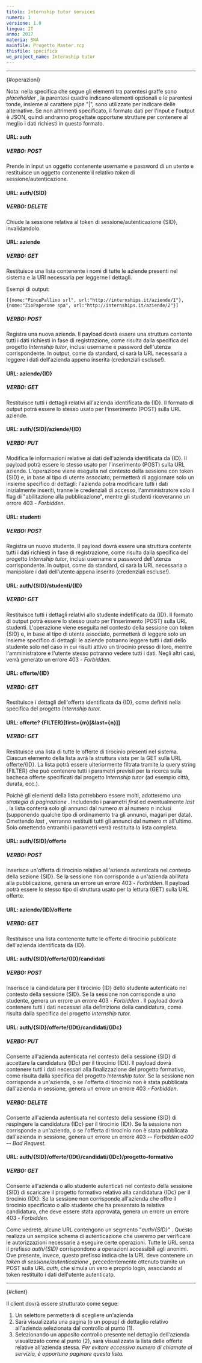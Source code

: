 ```yaml
---
titolo: Internship tutor services
numero: 1
versione: 1.0
lingua: IT
anno: 2017
materia: SWA
mainfile: Progetto_Master.rcp
thisfile: specifica
we_project_name: Internship tutor 
---
```


-------
{#operazioni}

Nota: nella specifica che segue gli elementi tra parentesi graffe
sono *placeholder* , la parentesi quadre indicano elementi opzionali e le
parentesi tonde, insieme al carattere *pipe* "\|", sono utilizzate per
indicare delle alternative. Se non altrimenti specificato, il formato dati per
l'input e l'output è JSON, quindi andranno progettate opportune strutture per contenere
al meglio i dati richiesti in questo formato.

#### URL: auth

##### VERBO: POST

Prende in input un oggetto contenente username e
password di un utente e restituisce un oggetto contenente il relativo *token*
di sessione/autenticazione.

#### URL: auth/\{SID\}

##### VERBO: DELETE

Chiude la sessione relativa al token di sessione/autenticazione
\{SID\}, invalidandolo.

#### URL: aziende

##### VERBO: GET

Restituisce una lista contenente i nomi di tutte le
aziende presenti nel sistema e la URI necessaria per leggerne i dettagli.

Esempi di output:

`[{nome:"PincoPallino srl", url:"http://internships.it/aziende/1"}, {nome:"ZioPaperone spa", url:"http://internships.it/aziende/2"}]`

##### VERBO: POST

Registra una nuova azienda. Il payload dovrà essere una
struttura contente tutti i dati richiesti in fase di registrazione, come
risulta dalla specifica del progetto *Internship tutor*, inclusi username
e password dell'utenza corrispondente. In output, come da standard, ci sarà la
URL necessaria a leggere i dati dell'azienda appena inserita (credenziali
escluse!).

#### URL: aziende/\{ID\}

##### VERBO: GET

Restituisce tutti i dettagli relativi all'azienda
identificata da \{ID\}. Il formato di output potrà essere lo stesso usato per
l'inserimento (POST) sulla URL aziende.

#### URL: auth/\{SID\}/aziende/\{ID\}

##### VERBO: PUT

Modifica le informazioni relative ai dati dell'azienda
identificata da \{ID\}. Il payload potrà essere lo stesso usato per l'inserimento
(POST) sulla URL aziende. L'operazione viene eseguita nel contesto della
sessione con token \{SID\} e, in base al tipo di utente associato, permetterà di
aggiornare solo un insieme specifico di dettagli: l'azienda potrà modificare
tutti i dati inizialmente inseriti, tranne le credenziali di accesso,
l'amministratore solo il flag di "abilitazione alla pubblicazione", mentre gli
studenti riceveranno un errore 403 - *Forbidden*.

#### URL: studenti

##### VERBO: POST

Registra un nuovo studente. Il payload dovrà essere una
struttura contente tutti i dati richiesti in fase di registrazione, come
risulta dalla specifica del progetto *Internship tutor*, inclusi username
e password dell'utenza corrispondente. In output, come da standard, ci sarà la
URL necessaria a manipolare i dati dell'utente appena inserito (credenziali
escluse!).

#### URL: auth/\{SID\}/studenti/\{ID\}

##### VERBO: GET

Restituisce tutti i dettagli relativi allo studente
indetificato da \{ID\}. Il formato di output potrà essere lo stesso usato per
l'inserimento (POST) sulla URL studenti. L'operazione viene eseguita nel
contesto della sessione con token \{SID\} e, in base al tipo di utente associato,
permetterà di leggere solo un insieme specifico di dettagli: le aziende
potranno leggere tutti i dati dello studente solo nel caso in cui risulti
attivo un tirocinio presso di loro, mentre l'amministratore e l'utente stesso
potranno vedere tutti i dati. Negli altri casi, verrà generato un errore 403 - *Forbidden*.

#### URL: offerte/\{ID\}

##### VERBO: GET

Restituisce i dettagli dell'offerta identificata da
\{ID\}, come definiti nella specifica del progetto *Internship tutor*.

#### URL: offerte? \{FILTER\}\[first=\{m\}\[\&last=\{n\}\]\]

##### VERBO: GET

Restituisce una lista di tutte le offerte di tirocinio
presenti nel sistema. Ciascun elemento della lista avrà la struttura vista per
la GET sulla URL offerte/\{ID\}. La lista potrà essere ulteriormente filtrata
tramite la query string \{FILTER\} che può contenere tutti i parametri previsti
per la ricerca sulla bacheca offerte specificati dal progetto *Internship
tutor* (ad esempio città, durata, ecc.).

Poiché gli elementi della lista potrebbero essere
molti, adotteremo una *strategia di paginazione* . Includendo i parametri *first*
ed eventualmente *last* , la lista conterrà solo gli annunci dal numero *m*
al numero *n* inclusi (supponendo qualche tipo di ordinamento tra gli
annunci, magari per data). Omettendo *last* , verranno restituiti tutti gli
annunci dal numero *m* all'ultimo. Solo omettendo entrambi i parametri
verrà restituita la lista completa.

#### URL: auth/\{SID\}/offerte

##### VERBO: POST

Inserisce un'offerta di tirocinio relativo all'azienda
autenticata nel contesto della sezione \{SID\}. Se la sessione non corrisponde a
un'azienda abilitata alla pubblicazione, genera un errore un errore 403 - *Forbidden*.
Il payload potrà essere lo stesso tipo di struttura usato per la lettura (GET)
sulla URL offerte.

#### URL: aziende/\{ID\}/offerte

##### VERBO: GET

Restituisce una lista contenente tutte le offerte di tirocinio
pubblicate dell'azienda identificata da \{ID\}.

#### URL: auth/\{SID\}/offerte/\{ID\}/candidati

##### VERBO: POST

Inserisce la candidatura per il tirocinio \{ID\} dello
studente autenticato nel contesto della sessione \{SID\}. Se la sessione non
corrisponde a uno studente, genera un errore un errore 403 - *Forbidden* .
Il payload dovrà contenere tutti i dati necessari alla definizione della
candidatura, come risulta dalla specifica del progetto *Internship tutor.*

#### URL: auth/\{SID\}/offerte/\{IDt\}/candidati/\{IDc\}

##### VERBO: PUT

Consente all'azienda autenticata nel contesto della
sessione \{SID\} di accettare la candidatura \{IDc\} per il tirocinio \{IDt\}. Il
payload dovrà contenere tutti i dati necessari alla finalizzazione del progetto
formativo, come risulta dalla specifica del progetto *Internship tutor.* Se
la sessione non corrisponde a un'azienda, o se l'offerta di tirocinio non è
stata pubblicata dall'azienda in sessione, genera un errore un errore 403 - *Forbidden*.

##### VERBO: DELETE

Consente all'azienda autenticata nel contesto della
sessione \{SID\} di respingere la candidatura \{IDc\} per il tirocinio \{IDt\}. Se la
sessione non corrisponde a un'azienda, o se l'offerta di tirocinio non è stata
pubblicata dall'azienda in sessione, genera un errore un errore 403 -- *Forbidden* o*400 -- Bad Request.*

#### URL: auth/\{SID\}/offerte/\{IDt\}/candidati/\{IDc\}/progetto-formativo

##### VERBO: GET

Consente all'azienda o allo studente autenticati nel
contesto della sessione \{SID\} di scaricare il progetto formativo relativo alla
candidatura \{IDc\} per il tirocinio \{IDt\}. Se la sessione non corrisponde
all'azienda che offre il tirocinio specificato o allo studente che ha
presentato la relativa candidatura, che deve essere stata approvata, genera un errore
un errore 403 - *Forbidden*.  


Come vedrete, alcune URL contengono un segmento "*auth/\{SID\}"* .
Questo realizza un semplice schema di autenticazione che useremo per verificare
le autorizzazioni necessarie a eseguire certe operazioni. Tutte le URL senza il
prefisso *auth/\{SID\}* corrispondono a operazioni accessibili agli anonimi.
Ove presente, invece, questo prefisso indica che la URL deve contenere un *token
di sessione/autenticazione* , precedentemente ottenuto tramite un POST sulla
URL *auth*, che simula un vero e proprio login, associando al token
restituito i dati dell'utente autenticato.


-------
{#client}


Il client dovrà essere strutturato come segue:
1. Un
selettore permetterà di scegliere un'azienda
2. Sarà
visualizzata una pagina (o un popup) di dettaglio relativo all'azienda
selezionata dal controllo al punto (1).
3. Selezionando
un apposito controllo presente nel dettaglio dell'azienda visualizzato come al
punto (2), sarà visualizzata la lista delle offerte relative all'azienda stessa.
*Per evitare eccessivo numero di chiamate al servizio, è opportuno paginare
questa lista.*
